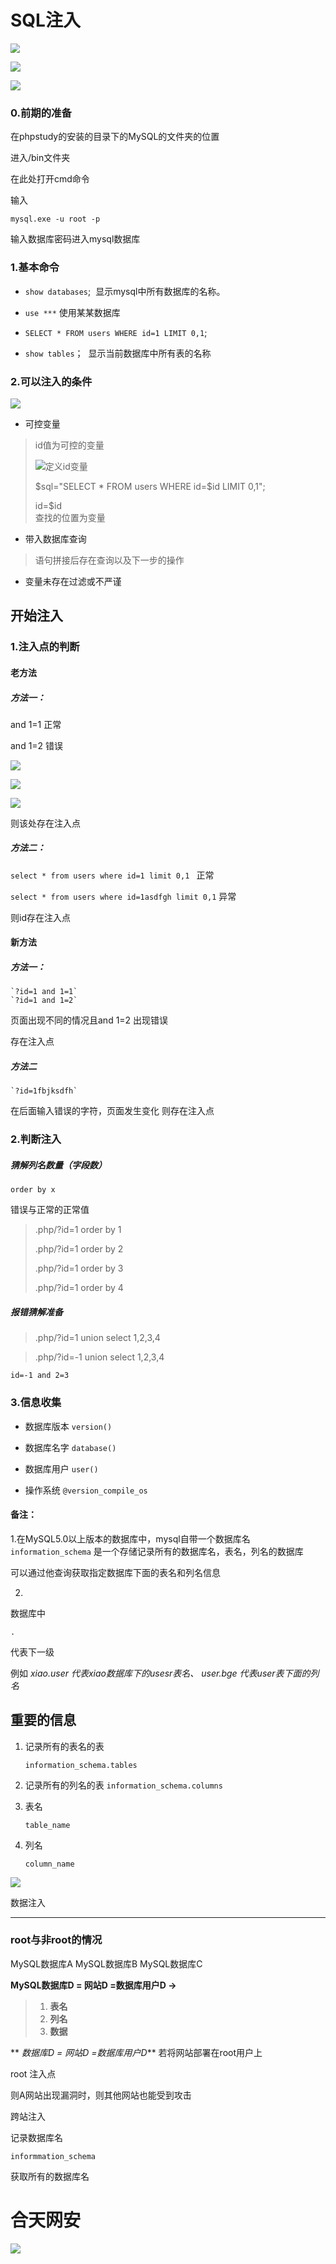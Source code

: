 # SQL注入

<img src="./img/20220417132723.png" style="zoom: 95%;" />

![](img/20220417141520.png)

![](img/SQL002.png)



### 0.前期的准备 ###

在phpstudy的安装的目录下的MySQL的文件夹的位置

进入/bin文件夹


在此处打开cmd命令


输入

	mysql.exe -u root -p

输入数据库密码进入mysql数据库

### 1.基本命令


+ `show databases`;&nbsp;&nbsp;显示mysql中所有数据库的名称。


+ `use ***`  使用某某数据库

+ `SELECT * FROM users WHERE id=1 LIMIT 0,1`;

+ `show tables`；&nbsp;&nbsp;显示当前数据库中所有表的名称

### 2.可以注入的条件

![](img/20220417135608.png)

+ 可控变量

> id值为可控的变量
> 
>![](./img/20220417140508.png)定义id变量
>
>$sql="SELECT * FROM users WHERE id=$id LIMIT 0,1";
>
>id=$id  
>查找的位置为变量
>



+ 带入数据库查询

> 语句拼接后存在查询以及下一步的操作


+ 变量未存在过滤或不严谨



## 开始注入

 

###  1.注入点的判断 ##

#### 老方法

#####  方法一：

and 1=1  正常

and 1=2  错误

![](img/20220417143029.png)

![](img/20220417143047.png)

![](img/20220417143132.png)

则该处存在注入点

##### 方法二：


`select * from users where id=1 limit 0,1 `
正常

`select * from users where id=1asdfgh limit 0,1`
 异常

则id存在注入点

#### 新方法

##### 方法一：

    `?id=1 and 1=1`
    `?id=1 and 1=2`
页面出现不同的情况且and 1=2 出现错误

存在注入点

##### 方法二

    `?id=1fbjksdfh`
在后面输入错误的字符，页面发生变化
则存在注入点

### 2.判断注入 ##

##### 猜解列名数量（字段数）

    order by x 

错误与正常的正常值

> .php/?id=1 order by 1
> 
> .php/?id=1 order by 2
> 
> .php/?id=1 order by 3
> 
> .php/?id=1 order by 4

##### 报错猜解准备

> .php/?id=1 union select 1,2,3,4



> .php/?id=-1 union select 1,2,3,4
>     
    id=-1 and 2=3





### 3.信息收集

- 数据库版本
    `version()`

- 数据库名字
 `database()`

- 数据库用户
`user()`
- 操作系统 
   `@version_compile_os`


#### 备注： ####

  1.在MySQL5.0以上版本的数据库中，mysql自带一个数据库名 `information_schema` 是一个存储记录所有的数据库名，表名，列名的数据库

可以通过他查询获取指定数据库下面的表名和列名信息

2.
数据库中

	.

代表下一级

例如
*xiao.user 代表xiao数据库下的usesr表名、
user.bge  代表user表下面的列名*

## 重要的信息

1. 记录所有的表名的表

	`information_schema.tables`

1. 记录所有的列名的表
	`information_schema.columns`
1. 表名

	`table_name`

1. 列名 

	`column_name`

 

![](img/20220421194006.png)



数据注入
<hr>  

### root与非root的情况 ####

MySQL数据库A
MySQL数据库B
MySQL数据库C

**MySQL数据库D = 网站D =数据库用户D
→** 
> 1. **表名**
> 1. **列名**
> 1. **数据**

**
*数据库D = 网站D =数据库用户D***
若将网站部署在root用户上

root 注入点

则A网站出现漏洞时，则其他网站也能受到攻击

跨站注入

记录数据库名

`informmation_schema` 








获取所有的数据库名






# 合天网安 #

![](img/SQL001.png)



